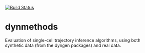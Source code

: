 [![Build Status](https://api.travis-ci.com/rcannood/dyneval.svg?token=pzNqJjk3yapU1Hk7sDg8&branch=master)](https://travis-ci.com/rcannood/dyneval)

# dynmethods

Evaluation of single-cell trajectory inference algorithms, using both synthetic data (from the dyngen packages) and real data.
